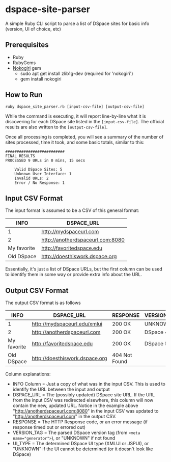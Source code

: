 # dspace-site-parser
A simple Ruby CLI script to parse a list of DSpace sites for basic info (version, UI of choice, etc)

## Prerequisites
* Ruby 
* RubyGems
* [Nokogiri](http://www.nokogiri.org/) gem
    * sudo apt get install zlib1g-dev (required for 'nokogiri') 
    * gem install nokogiri

## How to Run

    ruby dspace_site_parser.rb [input-csv-file] [output-csv-file]
      
While the command is executing, it will report line-by-line what it is discovering for each DSpace site listed in the `[input-csv-file]`. The official results are also written to the `[output-csv-file]`. 

Once all processing is completed, you will see a summary of the number of sites processed, time it took, and some basic totals, similar to this:

    ##########################
    FINAL RESULTS
    PROCESSED 9 URLs in 0 mins, 15 secs

        Valid DSpace Sites: 5
        Unknown User Interface: 1
        Invalid URLs: 2
        Error / No Response: 1


## Input CSV Format

The input format is assumed to be a CSV of this general format:

INFO  | DSPACE_URL
----- | ----------
1  | http://mydspaceurl.com
2  | http://anotherdspaceurl.com:8080
My favorite | http://favoritedspace.edu
Old DSpace | http://doesthiswork.dspace.org

Essentially, it's just a list of DSpace URLs, but the first column can be used to identify them in some way or provide extra info about the URL.

## Output CSV Format

The output CSV format is as follows

INFO  | DSPACE_URL | RESPONSE | VERSION_TAG | UI_TYPE
----- | ---------- | -------- | ----------- | ------ 
1     | http://mydspaceurl.edu/xmlui | 200 OK | UNKNOWN | XMLUI
2     | http://anotherdspaceurl.com | 200 OK | DSpace 4.2 | JSPUI
My favorite | http://favoritedspace.edu | 200 OK | DSpace 5.1 | XMLUI
Old DSpace | http://doesthiswork.dspace.org | 404 Not Found | | |

Column explanations:

* INFO Column = Just a copy of what was in the input CSV. This is used to identify the URL between the input and output
* DSPACE_URL = The (possibly updated) DSpace site URL. If the URL from the input CSV was redirected elsewhere, this column will now contain the new, updated URL. Notice in the example above "http://anotherdspaceurl.com:8080" in the input CSV was updated to "http://anotherdspaceurl.com" in the output CSV.
* RESPONSE = The HTTP Response code, or an error message (if response timed out or errored out)
* VERSION_TAG = The parsed DSpace version tag (from `<meta name="generator">`), or "UNKNOWN" if not found
* UI_TYPE = The determined DSpace UI type (XMLUI or JSPUI), or "UNKNOWN" if the UI cannot be determined (or it doesn't look like DSpace)
